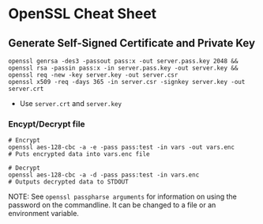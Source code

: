 OpenSSL Cheat Sheet
===================

## Generate Self-Signed Certificate and Private Key

```shell
openssl genrsa -des3 -passout pass:x -out server.pass.key 2048 && openssl rsa -passin pass:x -in server.pass.key -out server.key && openssl req -new -key server.key -out server.csr
openssl x509 -req -days 365 -in server.csr -signkey server.key -out server.crt
```

- Use `server.crt` and `server.key`

### Encypt/Decrypt file

```
# Encrypt
openssl aes-128-cbc -a -e -pass pass:test -in vars -out vars.enc
# Puts encrypted data into vars.enc file

# Decrypt
openssl aes-128-cbc -a -d -pass pass:test -in vars.enc
# Outputs decrypted data to STDOUT
```

NOTE: See `openssl passpharse arguments` for information on using the password on the commandline. It can be changed to a file or an environment variable.

